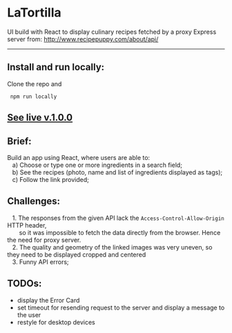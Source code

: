 # LaTortilla

UI build with React to display culinary recipes fetched by a proxy Express server from: http://www.recipepuppy.com/about/api/

---

## Install and run locally:

Clone the repo and

```shell
 npm run locally
```

## [See live v.1.0.0](https://latortilla.herokuapp.com)

## Brief:

Build an app using React, where users are able to: \
&nbsp;&nbsp; a) Choose or type one or more ingredients in a search field; \
&nbsp;&nbsp; b) See the recipes (photo, name and list of ingredients displayed as tags); \
&nbsp;&nbsp; c) Follow the link provided;

## Challenges:

&nbsp;&nbsp; 1. The responses from the given API lack the `Access-Control-Allow-Origin` HTTP header,\
&nbsp;&nbsp;&nbsp;&nbsp;&nbsp;&nbsp; so it was impossible to fetch the data directly from the browser. Hence the need for proxy server.\
&nbsp;&nbsp; 2. The quality and geometry of the linked images was very uneven, so they need to be displayed cropped and centered \
&nbsp;&nbsp; 3. Funny API errors;

## TODOs:

- display the Error Card
- set timeout for resending request to the server and display a message to the user
- restyle for desktop devices
